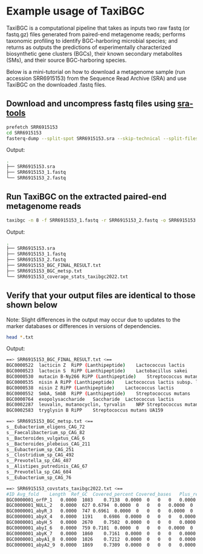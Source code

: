 # Example usage of TaxiBGC

TaxiBGC is a computational pipeline that takes as inputs two raw fastq (or fastq.gz) files generated 
from paired-end metagenome reads; performs taxonomic profiling to identify BGC-harboring microbial species; and returns as outputs the predictions of 
experimentally characterized biosynthetic gene clusters (BGCs), their known secondary metabolites (SMs), and their source BGC-harboring species.

Below is a mini-tutorial on how to download a metagenome sample (run accession SRR6915153) from the Sequence Read Archive (SRA) and use TaxiBGC on the downloaded .fastq files.

## Download and uncompress fastq files using [sra-tools](https://github.com/ncbi/sra-tools/wiki/)

```bash
prefetch SRR6915153
cd SRR6915153
fasterq-dump --split-spot SRR6915153.sra --skip-technical --split-files
```

Output:
```bash
.
├── SRR6915153.sra
├── SRR6915153_1.fastq
└── SRR6915153_2.fastq
```

## Run TaxiBGC on the extracted paired-end metagenome reads
```bash
taxibgc -n 8 -f SRR6915153_1.fastq -r SRR6915153_2.fastq -o SRR6915153
```

Output:
```bash
.
├── SRR6915153.sra
├── SRR6915153_1.fastq
├── SRR6915153_2.fastq
├── SRR6915153_BGC_FINAL_RESULT.txt
├── SRR6915153_BGC_metsp.txt
└── SRR6915153_coverage_stats_taxibgc2022.txt
```

## Verify that your output files are identical to those shown below
Note: Slight differences in the output may occur due to updates to the marker databases or differences in versions of dependencies.

```bash
head *.txt
```

Output:
```bash
==> SRR6915153_BGC_FINAL_RESULT.txt <==
BGC0000522	lacticin Z	RiPP (Lanthipeptide)	Lactococcus lactis
BGC0000523	lactocin S	RiPP (Lanthipeptide)	Lactobacillus sakei
BGC0000530	mutacin B-Ny266	RiPP (Lanthipeptide)	Streptococcus mutans N66
BGC0000535	nisin A	RiPP (Lanthipeptide)	Lactococcus lactis subsp. lactis
BGC0000538	nisin Z	RiPP (Lanthipeptide)	Lactococcus lactis
BGC0000552	SmbA, SmbB	RiPP (Lanthipeptide)	Streptococcus mutans
BGC0000764	exopolysaccharide	Saccharide	Lactococcus lactis
BGC0002287	leuvalin, mutanocyclin, tyrvalin	NRP	Streptococcus mutans
BGC0002583	tryglysin B	RiPP	Streptococcus mutans UA159

==> SRR6915153_BGC_metsp.txt <==
s__Eubacterium_eligens_CAG_72
s__Faecalibacterium_sp_CAG_82
s__Bacteroides_vulgatus_CAG_6
s__Bacteroides_plebeius_CAG_211
s__Eubacterium_sp_CAG_251
s__Clostridium_sp_CAG_492
s__Prevotella_sp_CAG_487
s__Alistipes_putredinis_CAG_67
s__Prevotella_sp_CAG_604
s__Eubacterium_sp_CAG_76

==> SRR6915153_covstats_taxibgc2022.txt <==
#ID	Avg_fold	Length	Ref_GC	Covered_percent	Covered_bases	Plus_reads	Minus_readsRead_GC	Median_fold	Std_Dev
BGC0000001_orfP_1	0.0000	1083	0.7138	0.0000	0	0	0	0.0000	0	0.00
BGC0000001_NULL_2	0.0000	627	0.6794	0.0000	0	0	0	0.0000	0	0.00
BGC0000001_abyR_3	0.0000	747	0.6961	0.0000	0	0	0	0.0000	0	0.00
BGC0000001_abyX_4	0.0000	1191	0.6986	0.0000	0	0	0	0.0000	0	0.00
BGC0000001_abyH_5	0.0000	2670	0.7502	0.0000	0	0	0	0.0000	0	0.00
BGC0000001_abyI_6	0.0000	759	0.7101	0.0000	0	0	0	0.0000	0	0.00
BGC0000001_abyK_7	0.0000	1860	0.7161	0.0000	0	0	0	0.0000	0	0.00
BGC0000001_abyA1_8	0.0000	1026	0.7212	0.0000	0	0	0	0.0000	0	0.00
BGC0000001_abyA2_9	0.0000	1869	0.7309	0.0000	0	0	0	0.0000	0	0.00
```
